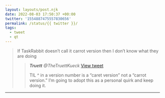 ```yaml
---
layout: layouts/post.njk
date: 2022-08-03 17:50:37 +00:00
twitter: '1554887475557830656'
permalink: /status/{{ twitter }}/
tags: 
  - tweet
  - qt
---
```


> If TaskRabbit doesn’t call it carrot version then I don’t know what they are doing
> 
> > <cite>**Truett** @TheTruettKueck</cite> [View tweet](https://twitter.com/TheTruettKueck/status/1554886833850368001)
> > 
> > TIL ^ in a version number is a “caret version” not a “carrot version.” I’m going to adopt this as a personal quirk and keep doing it.

---
